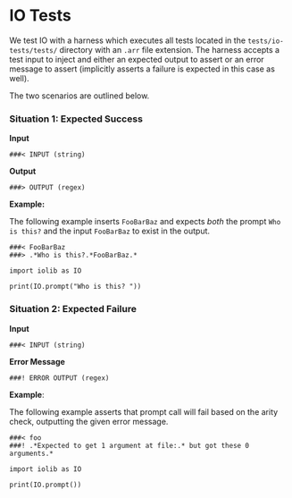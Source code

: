 # IO Tests

We test IO with a harness which executes all tests located in the `tests/io-tests/tests/` directory with an `.arr` file extension. The harness accepts a test input to inject and either an expected output to assert or an error message to assert (implicitly asserts a failure is expected in this case as well).

The two scenarios are outlined below.

### Situation 1: Expected Success

**Input**

```
###< INPUT (string)
```

**Output**

```
###> OUTPUT (regex)
```

**Example:**

The following example inserts `FooBarBaz` and expects _both_ the prompt `Who is this?` and the input `FooBarBaz` to exist in the output.

```
###< FooBarBaz
###> .*Who is this?.*FooBarBaz.*

import iolib as IO

print(IO.prompt("Who is this? "))

```

### Situation 2: Expected Failure

**Input**

```
###< INPUT (string)
```

**Error Message**
```
###! ERROR OUTPUT (regex)
```

**Example**:

The following example asserts that prompt call will fail based on the arity check, outputting the given error message.

```
###< foo
###! .*Expected to get 1 argument at file:.* but got these 0 arguments.*

import iolib as IO

print(IO.prompt())

```


